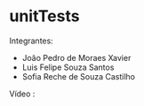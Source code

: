 # unitTests

Integrantes:

- João Pedro de Moraes Xavier
- Luis Felipe Souza Santos
- Sofia Reche de Souza Castilho

Vídeo : 
